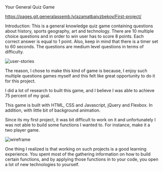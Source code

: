 Your General Quiz Game

https://pages.git.generalassemb.ly/azamatbaiyzbekov/First-project/

Introduction: This is a general knowledge quiz game containing questions about history, sports geography, art and technology. There are 10 multiple choice questions and in order to win user has to score 8 points.  Each correct answer is equal to 1 point. Also, keep in mind that there is a timer set to 60 seconds. The questions are medium level questions in terms of difficulty. 


![user-stories](https://media.git.generalassemb.ly/user/21302/files/06dc7b80-a171-11e9-86a5-472e4f426594)

The reason, I chose to make this kind of game is because, I enjoy such multiple questions games myself and this felt like great opportunity to do it for this project.

I did a lot of research to built this game, and I believe I was able to achieve 75 percent of my goal. 

This game is built with HTML, CSS and Javascript, jQuery and Flexbox. In addition, with little bit of background animation.

Since its my first project, it was bit difficult to work on it and unfortunately I was not able to build some functions I wanted to. For instance, make it a two player game. 

![wireframe](https://media.git.generalassemb.ly/user/21302/files/4d31da80-a171-11e9-8f32-e5386040ea61)


One thing I realized is that working on such projects is a good learning experience. You spent most of the gathering information on how to build certain functions, and by applying those functions in to your code, you open a lot of new technologies to yourself. 

